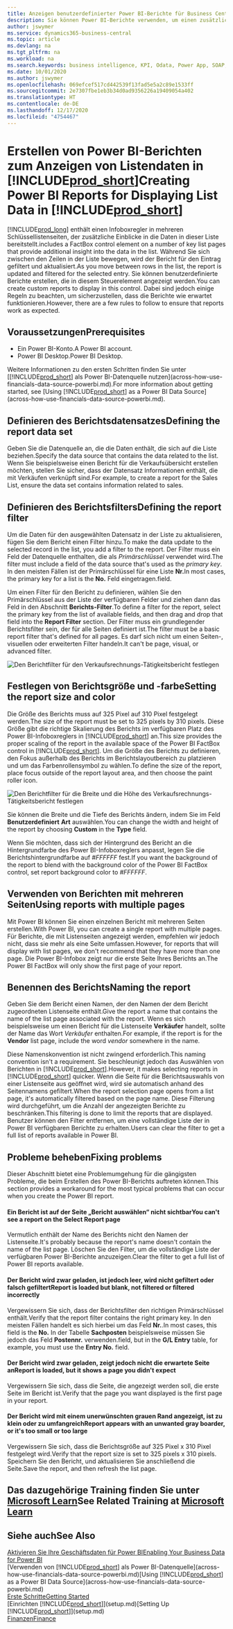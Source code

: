 ```yaml
---
title: Anzeigen benutzerdefinierter Power BI-Berichte für Business Central-Daten | Microsoft Docs
description: Sie können Power BI-Berichte verwenden, um einen zusätzlichen Einblick in Daten in Listen zu gewinnen.
author: jswymer
ms.service: dynamics365-business-central
ms.topic: article
ms.devlang: na
ms.tgt_pltfrm: na
ms.workload: na
ms.search.keywords: business intelligence, KPI, Odata, Power App, SOAP, analysis
ms.date: 10/01/2020
ms.author: jswymer
ms.openlocfilehash: 069efcef517cd442539f13fad5e5a2c89e1533ff
ms.sourcegitcommit: 2e7307fbe1eb3b34d0ad9356226a19409054a402
ms.translationtype: HT
ms.contentlocale: de-DE
ms.lasthandoff: 12/17/2020
ms.locfileid: "4754467"
---
```

# <a name="creating-power-bi-reports-for-displaying-list-data-in-prod_short"></a><span data-ttu-id="6a27a-103">Erstellen von Power BI-Berichten zum Anzeigen von Listendaten in [!INCLUDE[prod_short](includes/prod_short.md)]</span><span class="sxs-lookup"><span data-stu-id="6a27a-103">Creating Power BI Reports for Displaying List Data in [!INCLUDE[prod_short](includes/prod_short.md)]</span></span>

[!INCLUDE[prod_long](includes/prod_long.md)] <span data-ttu-id="6a27a-104">enthält einen Infoboxregler in mehreren Schlüssellistenseiten, der zusätzliche Einblicke in die Daten in dieser Liste bereitstellt.</span><span class="sxs-lookup"><span data-stu-id="6a27a-104">includes a FactBox control element on a number of key list pages that provide additional insight into the data in the list.</span></span> <span data-ttu-id="6a27a-105">Während Sie sich zwischen den Zeilen in der Liste bewegen, wird der Bericht für den Eintrag gefiltert und aktualisiert.</span><span class="sxs-lookup"><span data-stu-id="6a27a-105">As you move between rows in the list, the report is updated and filtered for the selected entry.</span></span> <span data-ttu-id="6a27a-106">Sie können benutzerdefinierte Berichte erstellen, die in diesem Steuerelement angezeigt werden.</span><span class="sxs-lookup"><span data-stu-id="6a27a-106">You can create custom reports to display in this control.</span></span> <span data-ttu-id="6a27a-107">Dabei sind jedoch einige Regeln zu beachten, um sicherzustellen, dass die Berichte wie erwartet funktionieren.</span><span class="sxs-lookup"><span data-stu-id="6a27a-107">However, there are a few rules to follow to ensure that reports work as expected.</span></span>  

## <a name="prerequisites"></a><span data-ttu-id="6a27a-108">Voraussetzungen</span><span class="sxs-lookup"><span data-stu-id="6a27a-108">Prerequisites</span></span>

- <span data-ttu-id="6a27a-109">Ein Power BI-Konto.</span><span class="sxs-lookup"><span data-stu-id="6a27a-109">A Power BI account.</span></span>
- <span data-ttu-id="6a27a-110">Power BI Desktop.</span><span class="sxs-lookup"><span data-stu-id="6a27a-110">Power BI Desktop.</span></span>

<span data-ttu-id="6a27a-111">Weitere Informationen zu den ersten Schritten finden Sie unter [[!INCLUDE[prod_short](includes/prod_short.md)] als Power BI-Datenquelle nutzen](across-how-use-financials-data-source-powerbi.md).</span><span class="sxs-lookup"><span data-stu-id="6a27a-111">For more information about getting started, see [Using [!INCLUDE[prod_short](includes/prod_short.md)] as a Power BI Data Source](across-how-use-financials-data-source-powerbi.md).</span></span>

## <a name="defining-the-report-data-set"></a><span data-ttu-id="6a27a-112">Definieren des Berichtsdatensatzes</span><span class="sxs-lookup"><span data-stu-id="6a27a-112">Defining the report data set</span></span>

<span data-ttu-id="6a27a-113">Geben Sie die Datenquelle an, die die Daten enthält, die sich auf die Liste beziehen.</span><span class="sxs-lookup"><span data-stu-id="6a27a-113">Specify the data source that contains the data related to the list.</span></span> <span data-ttu-id="6a27a-114">Wenn Sie beispielsweise einen Bericht für die Verkaufsübersicht erstellen möchten, stellen Sie sicher, dass der Datensatz Informationen enthält, die mit Verkäufen verknüpft sind.</span><span class="sxs-lookup"><span data-stu-id="6a27a-114">For example, to create a report for the Sales List, ensure the data set contains information related to sales.</span></span>  

## <a name="defining-the-report-filter"></a><span data-ttu-id="6a27a-115">Definieren des Berichtsfilters</span><span class="sxs-lookup"><span data-stu-id="6a27a-115">Defining the report filter</span></span>

<span data-ttu-id="6a27a-116">Um die Daten für den ausgewählten Datensatz in der Liste zu aktualisieren, fügen Sie dem Bericht einen Filter hinzu.</span><span class="sxs-lookup"><span data-stu-id="6a27a-116">To make the data update to the selected record in the list, you add a filter to the report.</span></span> <span data-ttu-id="6a27a-117">Der Filter muss ein Feld der Datenquelle enthalten, die als *Primärschlüssel* verwendet wird.</span><span class="sxs-lookup"><span data-stu-id="6a27a-117">The filter must include a field of the data source that's used as the *primary key*.</span></span> <span data-ttu-id="6a27a-118">In den meisten Fällen ist der Primärschlüssel für eine Liste **Nr.**</span><span class="sxs-lookup"><span data-stu-id="6a27a-118">In most cases, the primary key for a list is the **No.**</span></span> <span data-ttu-id="6a27a-119">Feld eingetragen.</span><span class="sxs-lookup"><span data-stu-id="6a27a-119">field.</span></span>

<span data-ttu-id="6a27a-120">Um einen Filter für den Bericht zu definieren, wählen Sie den Primärschlüssel aus der Liste der verfügbaren Felder und ziehen dann das Feld in den Abschnitt **Berichts-Filter**.</span><span class="sxs-lookup"><span data-stu-id="6a27a-120">To define a filter for the report, select the primary key from the list of available fields, and then drag and drop that field into the **Report Filter** section.</span></span> <span data-ttu-id="6a27a-121">Der Filter muss ein grundlegender Berichtsfilter sein, der für alle Seiten definiert ist.</span><span class="sxs-lookup"><span data-stu-id="6a27a-121">The filter must be a basic report filter that's defined for all pages.</span></span> <span data-ttu-id="6a27a-122">Es darf sich nicht um einen Seiten-, visuellen oder erweiterten Filter handeln.</span><span class="sxs-lookup"><span data-stu-id="6a27a-122">It can't be page, visual, or advanced filter.</span></span>

![Den Berichtfilter für den Verkaufsrechnungs-Tätigkeitsbericht festlegen](./media/across-how-use-powerbi-reports-factbox/financials-powerbi-report-filter-v3.png)

## <a name="setting-the-report-size-and-color"></a><span data-ttu-id="6a27a-124">Festlegen von Berichtsgröße und -farbe</span><span class="sxs-lookup"><span data-stu-id="6a27a-124">Setting the report size and color</span></span>

<span data-ttu-id="6a27a-125">Die Größe des Berichts muss auf 325 Pixel auf 310 Pixel festgelegt werden.</span><span class="sxs-lookup"><span data-stu-id="6a27a-125">The size of the report must be set to 325 pixels by 310 pixels.</span></span> <span data-ttu-id="6a27a-126">Diese Größe gibt die richtige Skalierung des Berichts im verfügbaren Platz des Power BI-Infoboxreglers in [!INCLUDE[prod_short](includes/prod_short.md)] an.</span><span class="sxs-lookup"><span data-stu-id="6a27a-126">This size provides the proper scaling of the report in the available space of the Power BI FactBox control in [!INCLUDE[prod_short](includes/prod_short.md)].</span></span> <span data-ttu-id="6a27a-127">Um die Größe des Berichts zu definieren, den Fokus außerhalb des Berichts im Berichtslayoutbereich zu platzieren und um das Farbenrollensymbol zu wählen.</span><span class="sxs-lookup"><span data-stu-id="6a27a-127">To define the size of the report, place focus outside of the report layout area, and then choose the paint roller icon.</span></span>

![Den Berichtfilter für die Breite und die Höhe des Verkaufsrechnungs-Tätigkeitsbericht festlegen](./media/across-how-use-powerbi-reports-factbox/financials-powerbi-report-sizing-v3.png)

<span data-ttu-id="6a27a-129">Sie können die Breite und die Tiefe des Berichts ändern, indem Sie im Feld **Benutzerdefiniert** **Art** auswählen.</span><span class="sxs-lookup"><span data-stu-id="6a27a-129">You can change the width and height of the report by choosing **Custom** in the **Type** field.</span></span>

<span data-ttu-id="6a27a-130">Wenn Sie möchten, dass sich der Hintergrund des Bericht an die Hintergrundfarbe des Power BI-Infoboxreglers anpasst, legen Sie die Berichtshintergrundfarbe auf *#FFFFFF* fest.</span><span class="sxs-lookup"><span data-stu-id="6a27a-130">If you want the background of the report to blend with the background color of the Power BI FactBox control, set report background color to *#FFFFFF*.</span></span> 

## <a name="using-reports-with-multiple-pages"></a><span data-ttu-id="6a27a-131">Verwenden von Berichten mit mehreren Seiten</span><span class="sxs-lookup"><span data-stu-id="6a27a-131">Using reports with multiple pages</span></span>

<span data-ttu-id="6a27a-132">Mit Power BI können Sie einen einzelnen Bericht mit mehreren Seiten erstellen.</span><span class="sxs-lookup"><span data-stu-id="6a27a-132">With Power BI, you can create a single report with multiple pages.</span></span> <span data-ttu-id="6a27a-133">Für Berichte, die mit Listenseiten angezeigt werden, empfehlen wir jedoch nicht, dass sie mehr als eine Seite umfassen.</span><span class="sxs-lookup"><span data-stu-id="6a27a-133">However, for reports that will display with list pages, we don't recommend that they have more than one page.</span></span> <span data-ttu-id="6a27a-134">Die Power BI-Infobox zeigt nur die erste Seite Ihres Berichts an.</span><span class="sxs-lookup"><span data-stu-id="6a27a-134">The Power BI FactBox will only show the first page of your report.</span></span>

## <a name="naming-the-report"></a><span data-ttu-id="6a27a-135">Benennen des Berichts</span><span class="sxs-lookup"><span data-stu-id="6a27a-135">Naming the report</span></span>

<span data-ttu-id="6a27a-136">Geben Sie dem Bericht einen Namen, der den Namen der dem Bericht zugeordneten Listenseite enthält.</span><span class="sxs-lookup"><span data-stu-id="6a27a-136">Give the report a name that contains the name of the list page associated with the report.</span></span> <span data-ttu-id="6a27a-137">Wenn es sich beispielsweise um einen Bericht für die Listenseite **Verkäufer** handelt, sollte der Name das Wort *Verkäufer* enthalten.</span><span class="sxs-lookup"><span data-stu-id="6a27a-137">For example, if the report is for the **Vendor** list page, include the word *vendor* somewhere in the name.</span></span>  

<span data-ttu-id="6a27a-138">Diese Namenskonvention ist nicht zwingend erforderlich.</span><span class="sxs-lookup"><span data-stu-id="6a27a-138">This naming convention isn't a requirement.</span></span> <span data-ttu-id="6a27a-139">Sie beschleunigt jedoch das Auswählen von Berichten in [!INCLUDE[prod_short](includes/prod_short.md)].</span><span class="sxs-lookup"><span data-stu-id="6a27a-139">However, it makes selecting reports in [!INCLUDE[prod_short](includes/prod_short.md)] quicker.</span></span> <span data-ttu-id="6a27a-140">Wenn die Seite für die Berichtsauswahls von einer Listenseite aus geöffnet wird, wird sie automatisch anhand des Seitennamens gefiltert.</span><span class="sxs-lookup"><span data-stu-id="6a27a-140">When the report selection page opens from a list page, it's automatically filtered based on the page name.</span></span> <span data-ttu-id="6a27a-141">Diese Filterung wird durchgeführt, um die Anzahl der angezeigten Berichte zu beschränken.</span><span class="sxs-lookup"><span data-stu-id="6a27a-141">This filtering is done to limit the reports that are displayed.</span></span> <span data-ttu-id="6a27a-142">Benutzer können den Filter entfernen, um eine vollständige Liste der in Power BI verfügbaren Berichte zu erhalten.</span><span class="sxs-lookup"><span data-stu-id="6a27a-142">Users can clear the filter to get a full list of reports available in Power BI.</span></span>  

## <a name="fixing-problems"></a><span data-ttu-id="6a27a-143">Probleme beheben</span><span class="sxs-lookup"><span data-stu-id="6a27a-143">Fixing problems</span></span>

<span data-ttu-id="6a27a-144">Dieser Abschnitt bietet eine Problemumgehung für die gängigsten Probleme, die beim Erstellen des Power BI-Berichts auftreten können.</span><span class="sxs-lookup"><span data-stu-id="6a27a-144">This section provides a workaround for the most typical problems that can occur when you create the Power BI report.</span></span>  

#### <a name="you-cant-see-a-report-on-the-select-report-page"></a><span data-ttu-id="6a27a-145">Ein Bericht ist auf der Seite „Bericht auswählen“ nicht sichtbar</span><span class="sxs-lookup"><span data-stu-id="6a27a-145">You can't see a report on the Select Report page</span></span>

<span data-ttu-id="6a27a-146">Vermutlich enthält der Name des Berichts nicht den Namen der Listenseite.</span><span class="sxs-lookup"><span data-stu-id="6a27a-146">It's probably because the report's name doesn't contain the name of the list page.</span></span> <span data-ttu-id="6a27a-147">Löschen Sie den Filter, um die vollständige Liste der verfügbaren Power BI-Berichte anzuzeigen.</span><span class="sxs-lookup"><span data-stu-id="6a27a-147">Clear the filter to get a full list of Power BI reports available.</span></span>  

#### <a name="report-is-loaded-but-blank-not-filtered-or-filtered-incorrectly"></a><span data-ttu-id="6a27a-148">Der Bericht wird zwar geladen, ist jedoch leer, wird nicht gefiltert oder falsch gefiltert</span><span class="sxs-lookup"><span data-stu-id="6a27a-148">Report is loaded but blank, not filtered or filtered incorrectly</span></span>

<span data-ttu-id="6a27a-149">Vergewissern Sie sich, dass der Berichtsfilter den richtigen Primärschlüssel enthält.</span><span class="sxs-lookup"><span data-stu-id="6a27a-149">Verify that the report filter contains the right primary key.</span></span> <span data-ttu-id="6a27a-150">In den meisten Fällen handelt es sich hierbei um das Feld **Nr.**.</span><span class="sxs-lookup"><span data-stu-id="6a27a-150">In most cases, this field is the **No.**</span></span> <span data-ttu-id="6a27a-151">In der Tabelle **Sachposten** beispielsweise müssen Sie jedoch das Feld **Postennr.** verwenden.</span><span class="sxs-lookup"><span data-stu-id="6a27a-151">field, but in the **G/L Entry** table, for example, you must use the **Entry No.** field.</span></span>

#### <a name="report-is-loaded-but-it-shows-a-page-you-didnt-expect"></a><span data-ttu-id="6a27a-152">Der Bericht wird zwar geladen, zeigt jedoch nicht die erwartete Seite an</span><span class="sxs-lookup"><span data-stu-id="6a27a-152">Report is loaded, but it shows a page you didn't expect</span></span>

<span data-ttu-id="6a27a-153">Vergewissern Sie sich, dass die Seite, die angezeigt werden soll, die erste Seite im Bericht ist.</span><span class="sxs-lookup"><span data-stu-id="6a27a-153">Verify that the page you want displayed is the first page in your report.</span></span>  

#### <a name="report-appears-with-an-unwanted-gray-boarder-or-its-too-small-or-too-large"></a><span data-ttu-id="6a27a-154">Der Bericht wird mit einem unerwünschten grauen Rand angezeigt, ist zu klein oder zu umfangreich</span><span class="sxs-lookup"><span data-stu-id="6a27a-154">Report appears with an unwanted gray boarder, or it's too small or too large</span></span>

<span data-ttu-id="6a27a-155">Vergewissern Sie sich, dass die Berichtsgröße auf 325 Pixel x 310 Pixel festgelegt wird.</span><span class="sxs-lookup"><span data-stu-id="6a27a-155">Verify that the report size is set to 325 pixels x 310 pixels.</span></span> <span data-ttu-id="6a27a-156">Speichern Sie den Bericht, und aktualisieren Sie anschließend die Seite.</span><span class="sxs-lookup"><span data-stu-id="6a27a-156">Save the report, and then refresh the list page.</span></span>  

## <a name="see-related-training-at-microsoft-learn"></a><span data-ttu-id="6a27a-157">Das dazugehörige Training finden Sie unter [Microsoft Learn](/learn/modules/configure-powerbi-excel-dynamics-365-business-central/index)</span><span class="sxs-lookup"><span data-stu-id="6a27a-157">See Related Training at [Microsoft Learn](/learn/modules/configure-powerbi-excel-dynamics-365-business-central/index)</span></span>

## <a name="see-also"></a><span data-ttu-id="6a27a-158">Siehe auch</span><span class="sxs-lookup"><span data-stu-id="6a27a-158">See Also</span></span>

[<span data-ttu-id="6a27a-159">Aktivieren Sie Ihre Geschäftsdaten für Power BI</span><span class="sxs-lookup"><span data-stu-id="6a27a-159">Enabling Your Business Data for Power BI</span></span>](admin-powerbi.md)  
<span data-ttu-id="6a27a-160">[Verwenden von [!INCLUDE[prod_short](includes/prod_short.md)] als Power BI-Datenquelle](across-how-use-financials-data-source-powerbi.md)</span><span class="sxs-lookup"><span data-stu-id="6a27a-160">[Using [!INCLUDE[prod_short](includes/prod_short.md)] as a Power BI Data Source](across-how-use-financials-data-source-powerbi.md)</span></span>  
[<span data-ttu-id="6a27a-161">Erste Schritte</span><span class="sxs-lookup"><span data-stu-id="6a27a-161">Getting Started</span></span>](product-get-started.md)  
<span data-ttu-id="6a27a-162">[Einrichten [!INCLUDE[prod_short](includes/prod_short.md)]](setup.md)</span><span class="sxs-lookup"><span data-stu-id="6a27a-162">[Setting Up [!INCLUDE[prod_short](includes/prod_short.md)]](setup.md)</span></span>  
[<span data-ttu-id="6a27a-163">Finanzen</span><span class="sxs-lookup"><span data-stu-id="6a27a-163">Finance</span></span>](finance.md)  
